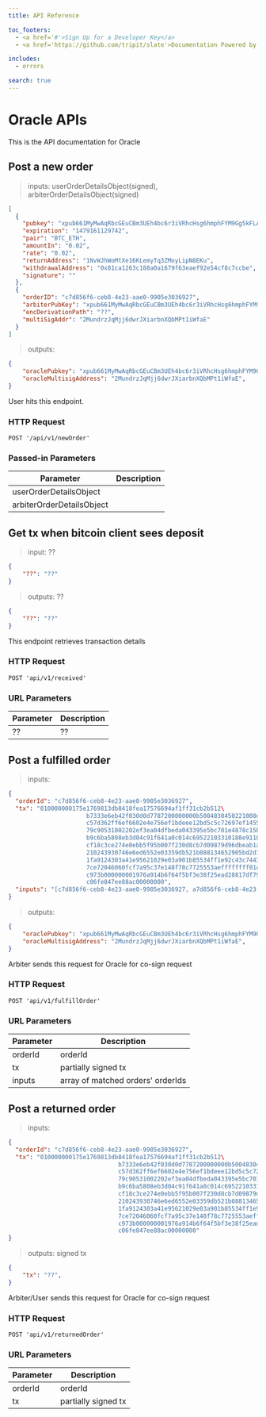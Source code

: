 ```yaml
---
title: API Reference

toc_footers:
  - <a href='#'>Sign Up for a Developer Key</a>
  - <a href='https://github.com/tripit/slate'>Documentation Powered by Slate</a>

includes:
  - errors

search: true
---
```


# Oracle APIs

This is the API documentation for Oracle

## Post a new order

> inputs: userOrderDetailsObject(signed),
          arbiterOrderDetailsObject(signed)

```json
[
  {
    "pubkey": "xpub661MyMwAqRbcGEuCBm3UEh4bc6r3iVRhcHsg6hmphFYM9Gg5kFLAZSMCjVpWWDug6hjU1MMs2ZZr6xuN6eUXc88FixnQXm5y7bgJCi3vTzp",
    "expiration": "1479161129742",
    "pair": "BTC_ETH",
    "amountIn": "0.02",
    "rate": "0.02",
    "returnAddress": "1NvWJhWoMtXe16KLemyTq3ZMoyLipN8EKu",
    "withdrawalAddress": "0x81ca1263c188a0a1679f63eaef92e54cf8c7ccbe",
    "signature": ""
  },
  {
    "orderID": "c7d856f6-ceb8-4e23-aae0-9905e3036927",
    "arbiterPubKey": "xpub661MyMwAqRbcGEuCBm3UEh4bc6r3iVRhcHsg6hmphFYM9Gg5kFLAZSMCjVpWWDug6hjU1MMs2ZZr6xuN6eUXc88FixnQXm5y7bgJCi3vTzp",
    "encDerivationPath": "??",
    "multiSigAddr": "2MundrzJqMjj6dwrJXiarbnXQbMPt1iWfaE"
  }
]
```

> outputs:

```json
{
    "oraclePubkey": "xpub661MyMwAqRbcGEuCBm3UEh4bc6r3iVRhcHsg6hmphFYM9Gg5kFLAZSMCjVpWWDug6hjU1MMs2ZZr6xuN6eUXc88FixnQXm5y7bgJCi3vTzp",
    "oracleMultisigAddress": "2MundrzJqMjj6dwrJXiarbnXQbMPt1iWfaE",
}
```

User hits this endpoint.

### HTTP Request

`POST '/api/v1/newOrder'`

### Passed-in Parameters

Parameter | Description
--------- | -----------
userOrderDetailsObject |
arbiterOrderDetailsObject  |


## Get tx when bitcoin client sees deposit

> input: ??

```json
{
    "??": "??"
}
```

> outputs: ??

```json
{
    "??": "??"
}
```


This endpoint retrieves transaction details


### HTTP Request

`POST 'api/v1/received'`

### URL Parameters

Parameter | Description
--------- | -----------
?? | ??


## Post a fulfilled order

> inputs:

```json
{
  "orderId": "c7d856f6-ceb8-4e23-aae0-9905e3036927",
  "tx": "010000000175e1769813db8418fea17576694af1ff31cb2b512\
                      b7333e6eb42f030d0d7787200000000b5004830450221008d5e\
                      c57d362ff6ef6602e4e756ef1bdeee12bd5c5c72697ef1455b3\
                      79c90531002202ef3ea04dfbeda043395e5bc701e4878c15baa\
                      b9c6ba5808eb3d04c91f641a0c014c69522103310188e911026\
                      cf18c3ce274e0ebb5f95b007f230d8cb7d09879d96dbeab1aff\
                      210243930746e6ed6552e03359db521b088134652905bd2d154\
                      1fa9124303a41e95621029e03a901b85534ff1e92c43c74431f\
                      7ce72046060fcf7a95c37e148f78c7725553aeffffffff01c0b\
                      c973b000000001976a914b6f64f5bf3e38f25ead28817df7929\
                      c06fe847ee88ac00000000",
  "inputs": "[c7d856f6-ceb8-4e23-aae0-9905e3036927, a7d856f6-ceb8-4e23-aae0-9905e3036927, b7d856f6-ceb8-4e23-aae0-9905e3036927]"
}
```

> outputs:

```json
{
    "oraclePubkey": "xpub661MyMwAqRbcGEuCBm3UEh4bc6r3iVRhcHsg6hmphFYM9Gg5kFLAZSMCjVpWWDug6hjU1MMs2ZZr6xuN6eUXc88FixnQXm5y7bgJCi3vTzp",
    "oracleMultisigAddress": "2MundrzJqMjj6dwrJXiarbnXQbMPt1iWfaE",
}
```


Arbiter sends this request for Oracle for co-sign request


### HTTP Request

`POST 'api/v1/fulfillOrder'`

### URL Parameters

Parameter | Description
--------- | -----------
orderId | orderId
tx | partially signed tx
inputs | array of matched orders' orderIds


## Post a returned order

> inputs:

```json
{
  "orderId": "c7d856f6-ceb8-4e23-aae0-9905e3036927",
  "tx": "010000000175e1769813db8418fea17576694af1ff31cb2b512\
                               b7333e6eb42f030d0d7787200000000b5004830450221008d5e\
                               c57d362ff6ef6602e4e756ef1bdeee12bd5c5c72697ef1455b3\
                               79c90531002202ef3ea04dfbeda043395e5bc701e4878c15baa\
                               b9c6ba5808eb3d04c91f641a0c014c69522103310188e911026\
                               cf18c3ce274e0ebb5f95b007f230d8cb7d09879d96dbeab1aff\
                               210243930746e6ed6552e03359db521b088134652905bd2d154\
                               1fa9124303a41e95621029e03a901b85534ff1e92c43c74431f\
                               7ce72046060fcf7a95c37e148f78c7725553aeffffffff01c0b\
                               c973b000000001976a914b6f64f5bf3e38f25ead28817df7929\
                               c06fe847ee88ac00000000"
}
```

> outputs: signed tx

```json
{
    "tx": "??",
}
```


Arbiter/User sends this request for Oracle for co-sign request


### HTTP Request

`POST 'api/v1/returnedOrder'`

### URL Parameters

Parameter | Description
--------- | -----------
orderId | orderId
tx | partially signed tx
